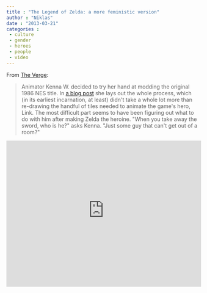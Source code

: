```yaml
---
title : "The Legend of Zelda: a more feministic version"
author : "Niklas"
date : "2013-03-21"
categories : 
 - culture
 - gender
 - heroes
 - people
 - video
---
```


From [The Verge](http://www.theverge.com/2013/3/21/4130614/the-legend-of-zelda-hacked-to-make-the-princess-playable):

> Animator Kenna W. decided to try her hand at modding the original 1986 NES title. In [a blog post](http://kennastuff.blogspot.jp/2013/03/zelda-starring-zelda-story.html) she lays out the whole process, which (in its earliest incarnation, at least) didn't take a whole lot more than re-drawing the handful of tiles needed to animate the game's hero, Link. The most difficult part seems to have been figuring out what to do with him after making Zelda the heroine. "When you take away the sword, who is he?" asks Kenna. "Just some guy that can't get out of a room?"

<iframe width="510" height="383" src="https://www.youtube-nocookie.com/embed/gXLx8x0ZQe8?rel=0" frameborder="0" allowfullscreen></iframe>
